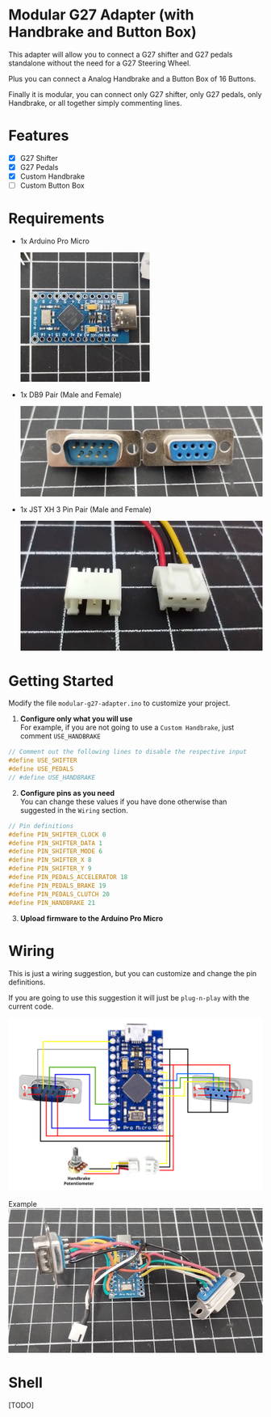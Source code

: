# Modular G27 Adapter (with Handbrake and Button Box)

This adapter will allow you to connect a G27 shifter and G27 pedals standalone without the need for a G27 Steering Wheel.

Plus you can connect a Analog Handbrake and a Button Box of 16 Buttons.

Finally it is modular, you can connect only G27 shifter, only G27 pedals, only Handbrake, or all together simply commenting lines.

# Features

- [x] G27 Shifter
- [x] G27 Pedals
- [x] Custom Handbrake
- [ ] Custom Button Box

# Requirements

- 1x Arduino Pro Micro

  ![Arduino Pro Micro](assets/pro-micro.jpg "Arduino Pro Micro")

- 1x DB9 Pair (Male and Female)

  ![DB9 Pair](assets/db9.jpg "DB9 Pair")

- 1x JST XH 3 Pin Pair (Male and Female)

  ![JST XH 3 Pin Pair](assets/jst-xh.jpg "JST XH 3 Pin Pair")

# Getting Started

Modify the file `modular-g27-adapter.ino` to customize your project.

1. **Configure only what you will use**<br />
   For example, if you are not going to use a `Custom Handbrake`, just comment `USE_HANDBRAKE`

```c
// Comment out the following lines to disable the respective input
#define USE_SHIFTER
#define USE_PEDALS
// #define USE_HANDBRAKE
```

2. **Configure pins as you need**<br />
   You can change these values if you have done otherwise than suggested in the `Wiring` section.

```c
// Pin definitions
#define PIN_SHIFTER_CLOCK 0
#define PIN_SHIFTER_DATA 1
#define PIN_SHIFTER_MODE 6
#define PIN_SHIFTER_X 8
#define PIN_SHIFTER_Y 9
#define PIN_PEDALS_ACCELERATOR 18
#define PIN_PEDALS_BRAKE 19
#define PIN_PEDALS_CLUTCH 20
#define PIN_HANDBRAKE 21
```

3. **Upload firmware to the Arduino Pro Micro**

# Wiring

This is just a wiring suggestion, but you can customize and change the pin definitions.

If you are going to use this suggestion it will just be `plug-n-play` with the current code.

![Wiring](assets/wiring.svg "Wiring")

Example
![Board](assets/board.jpg "Board")

# Shell

[TODO]
